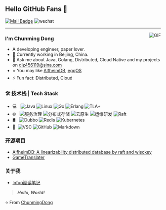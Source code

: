 ## Hello GitHub Fans 👋
[![Mail Badge](https://img.shields.io/badge/dlz456119@sina.com-c14438?style=flat&logo=Gmail&logoColor=white&link=mailto:dlz456119@sina.com)](mailto:dlz456119@sina.com)    ![wechat](https://img.shields.io/badge/dj456119-blue?style=flat&logo=wechat&logoColor=green)

---
<img align="right" alt="GIF" src="https://raw.githubusercontent.com/JoeyBling/JoeyBling/master/pic/pusheencode.gif" />

### I'm Chunming Dong

- A developing engineer, paper lover.
- 🌱 Currently working in Beijing, China.
- 💬 Ask me about Java, Golang, Distributed, Cloud Native and my projects on [dlz456119@sina.com](mailto:dlz456119@qq.com)
- ⭐ You may like [AlfheimDB](https://github.com/dj456119/AlfheimDB), [eggOS](http://github.com/dj456119/eggos) 
- ⚡ Fun fact: Distributed, Cloud

### 🛠 技术栈 | Tech Stack

- 💻 &#160; ![Java](https://img.shields.io/badge/-Java-333333?style=flat&logo=Java&logoColor=007396)
![Linux](https://img.shields.io/badge/-Linux-333333?style=flat&logo=Linux&logoColor=FCC624)
![Go](https://img.shields.io/badge/-Go-333333?style=flat&logo=Go&logoColor=FF4800)
![Erlang](https://img.shields.io/badge/-Erlang-333333?style=flat&logo=Erlang&logoColor=563D7C)
![TLA+](https://img.shields.io/badge/-TLA%2B-333333?style=flat&logoColor=563D7C)
- 🌐 &#160; ![服务治理](https://img.shields.io/badge/-服务治理-333333?style=flat&logo=soa)
![分布式存储](https://img.shields.io/badge/-分布式存储-333333?style=flat&logo=distributed&logoColor=563D7C)
![云原生](https://img.shields.io/badge/-云原生-333333?style=flat&logo=cloud&logoColor=563D7C)
![运维研发](https://img.shields.io/badge/-运维研发-333333?style=flat&logo=cloud&logoColor=563D7C)
![Raft](https://img.shields.io/badge/-Raft-333333?style=flat&logo=raft)
- 🛢 &#160; ![Dubbo](https://img.shields.io/badge/-Dubbo-333333?style=flat&logo=Dubbo)
![Redis](https://img.shields.io/badge/-Redis-333333?style=flat&logo=Redis)
![Kubernetes](https://img.shields.io/badge/-Kubernetes-333333?style=flat&logo=Kubernetes)
- 🔧 &#160;![VSC](https://img.shields.io/badge/-VSC-333333?style=flat&logo=Visualstudiocode)
![GitHub](https://img.shields.io/badge/-GitHub-333333?style=flat&logo=github)
![Markdown](https://img.shields.io/badge/-Markdown-333333?style=flat&logo=markdown)

### 开源项目
- [AlfheimDB: A linearizability distributed database by raft and wisckey](https://github.com/dj456119/AlfheimDB)
- [GameTranslater](https://github.com/dj456119/game-translater)

### 关于我
- [Infoq阅读笔记](https://github.com/dj456119/infoq-reading-notes)

> ***Hello, World!***

⭐️ From [ChunmingDong](https://github.com/dj456119)
